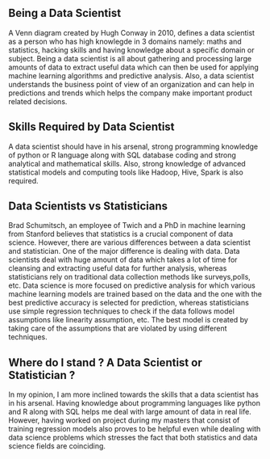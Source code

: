 ## Being a Data Scientist

A Venn diagram created by Hugh Conway in 2010, defines a data scientist as a person who has high knowlegde in 3 domains namely: maths and statistics, hacking skills and having knowledge about a specific domain or subject.
Being a data scientist is all about gathering and processing large amounts of data to extract useful data which can then be used for applying machine learning algorithms and predictive analysis. 
Also, a data scientist understands the business point of view of an organization and can help in predictions and trends which helps the company make important product related decisions.

## Skills Required by Data Scientist

A data scientist should have in his arsenal, strong programming knowledge of python or R language along with SQL database coding and strong analytical and mathematical skills. Also, strong knowledge of advanced statistical models and computing tools like Hadoop, Hive, Spark is also required.

## Data Scientists vs Statisticians

Brad Schumitsch, an employee of Twich and a PhD in machine learning from Stanford believes that statistics is a crucial component of data science. However, there are various differences between a data scientist and statistician. One of the major difference is dealing with data. Data scientists deal with huge amount of data which takes a lot of time for cleansing and extracting useful data for further analysis, whereas statisticians rely on traditional data collection methods like surveys,polls, etc. 
Data science is more focused on predictive analysis for which various machine learning models are trained based on the data and the one with the best predictive accuracy is selected for prediction, whereas statisticians use simple regression techniques to check if the data follows model assumptions like linearity assumption, etc. The best model is created by taking care of the assumptions that are violated by using different techniques. 

## Where do I stand ? A Data Scientist or Statistician ?

In my opinion, I am more inclined towards the skills that a data scientist has in his arsenal. Having knowledge about programming languages like python and R along with SQL helps me deal with large amount of data in real life. However, having worked on project during my masters that consist of training regression models also proves to be helpful even while dealing with data science problems which stresses the fact that both statistics and data science fields are coinciding. 
